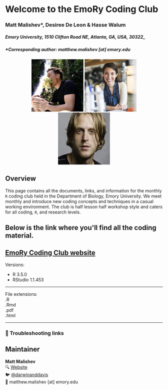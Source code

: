 # Welcome to the EmoRy Coding Club    

### Matt Malishev*, Desiree De Leon & Hasse Walum    

##### Emory University, 1510 Clifton Road NE, Atlanta, GA, USA, 30322_    

##### *Corresponding author: matthew.malishev [at] emory.edu    

  
<div align="center"; text-align:center>
  <img src="img/mm.jpeg" style=width:33%>
  <img src="img/ddl.jpeg" style=width:33%>
  <img src="img/hw.jpg" style=width:33%>
</div>


## Overview  

This page contains all the documents, links, and information for the monthly `R` coding club held in the Department of Biology, Emory University. We meet monthly and introduce new coding concepts and techniques in a casual working environment. The club is half lesson half workshop style and caters for all coding, `R`, and research levels.  

## Below is the link where you'll find all the coding material.    

## [EmoRy Coding Club website](https://darwinanddavis.github.io/EmoRyCodingClub/index.html)           


Versions:  
 - R 3.5.0  
 - RStudio 1.1.453     

******

File extensions:     
.R  
.Rmd      
.pdf  
.html  

******  


### :pig: Troubleshooting links        

## Maintainer  
**Matt Malishev**   
:mag: [Website](https://www.researchgate.net/profile/Matt_Malishev)    
:bird: [@darwinanddavis](https://twitter.com/darwinanddavis)  
:email: matthew.malishev [at] emory.edu        

